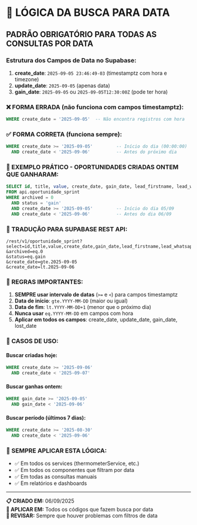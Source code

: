 # 📅 LÓGICA DA BUSCA PARA DATA

## **PADRÃO OBRIGATÓRIO PARA TODAS AS CONSULTAS POR DATA**

### **Estrutura dos Campos de Data no Supabase:**

1. **create_date**: `2025-09-05 23:46:49-03` (timestamptz com hora e timezone)
2. **update_date**: `2025-09-05` (apenas data)
3. **gain_date**: `2025-09-05` ou `2025-09-05T12:30:00Z` (pode ter hora)

### **❌ FORMA ERRADA (não funciona com campos timestamptz):**
```sql
WHERE create_date = '2025-09-05'  -- Não encontra registros com hora
```

### **✅ FORMA CORRETA (funciona sempre):**
```sql
WHERE create_date >= '2025-09-05'         -- Início do dia (00:00:00)
  AND create_date < '2025-09-06'          -- Antes do próximo dia
```

### **🎯 EXEMPLO PRÁTICO - OPORTUNIDADES CRIADAS ONTEM QUE GANHARAM:**
```sql
SELECT id, title, value, create_date, gain_date, lead_firstname, lead_whatsapp
FROM api.oportunidade_sprint
WHERE archived = 0
  AND status = 'gain'
  AND create_date >= '2025-09-05'         -- Início do dia 05/09
  AND create_date < '2025-09-06'          -- Antes do dia 06/09
```

### **🔄 TRADUÇÃO PARA SUPABASE REST API:**
```
/rest/v1/oportunidade_sprint?select=id,title,value,create_date,gain_date,lead_firstname,lead_whatsapp
&archived=eq.0
&status=eq.gain
&create_date=gte.2025-09-05
&create_date=lt.2025-09-06
```

### **📝 REGRAS IMPORTANTES:**

1. **SEMPRE usar intervalo de datas** (`>=` e `<`) para campos timestamptz
2. **Data de início**: `gte.YYYY-MM-DD` (maior ou igual)
3. **Data de fim**: `lt.YYYY-MM-DD+1` (menor que o próximo dia)
4. **Nunca usar** `eq.YYYY-MM-DD` em campos com hora
5. **Aplicar em todos os campos**: create_date, update_date, gain_date, lost_date

### **🎯 CASOS DE USO:**

#### **Buscar criadas hoje:**
```sql
WHERE create_date >= '2025-09-06'
  AND create_date < '2025-09-07'
```

#### **Buscar ganhas ontem:**
```sql
WHERE gain_date >= '2025-09-05'
  AND gain_date < '2025-09-06'
```

#### **Buscar período (últimos 7 dias):**
```sql
WHERE create_date >= '2025-08-30'
  AND create_date < '2025-09-06'
```

### **🚨 SEMPRE APLICAR ESTA LÓGICA:**
- ✅ Em todos os services (thermometerService, etc.)
- ✅ Em todos os componentes que filtram por data
- ✅ Em todas as consultas manuais
- ✅ Em relatórios e dashboards

---
**📋 CRIADO EM:** 06/09/2025  
**🎯 APLICAR EM:** Todos os códigos que fazem busca por data  
**🔄 REVISAR:** Sempre que houver problemas com filtros de data